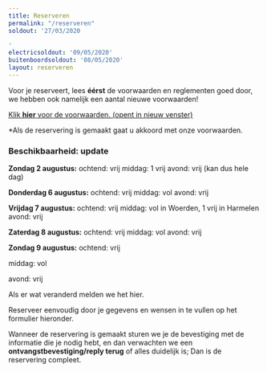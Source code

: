 ```yaml
---
title: Reserveren
permalink: "/reserveren"
soldout: '27/03/2020

'
electricsoldout: '09/05/2020'
buitenboordsoldout: '08/05/2020'
layout: reserveren
---
```


Voor je reserveert, lees **éérst** de voorwaarden en reglementen goed door,   
we hebben ook namelijk een aantal nieuwe voorwaarden!

[Klik **hier** voor de voorwaarden. (opent in nieuw venster)](http://descheepsjongens.nl/voorwaarden)

*Als de reservering is gemaakt gaat u akkoord met onze voorwaarden.

### Beschikbaarheid: update 

**Zondag 2 augustus:**
ochtend: vrij
middag: 1 vrij
avond: vrij
(kan dus hele dag)

**Donderdag 6 augustus:**
ochtend: vrij
middag: vol
avond: vrij

**Vrijdag 7 augustus:**
ochtend: vrij
middag: vol in Woerden, 1 vrij in Harmelen
avond: vrij

**Zaterdag 8 augustus:**
ochtend: vrij
middag: vol
avond: vrij

**Zondag 9 augustus:**
ochtend: vrij 

middag: vol 

avond: vrij

Als er wat veranderd melden we het hier.

Reserveer eenvoudig door je gegevens en wensen in te vullen op het formulier hieronder.

Wanneer de reservering is gemaakt sturen we je de bevestiging met de informatie die je nodig hebt, en dan verwachten we een **ontvangstbevestiging/reply terug** of alles duidelijk is; Dan is de reservering compleet.